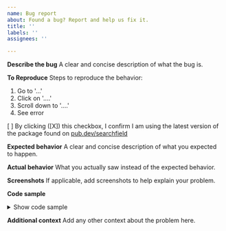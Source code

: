 ```yaml
---
name: Bug report
about: Found a bug? Report and help us fix it.
title: ''
labels: ''
assignees: ''

---
```


**Describe the bug**
A clear and concise description of what the bug is.

**To Reproduce**
Steps to reproduce the behavior:
1. Go to '...'
2. Click on '....'
3. Scroll down to '....'
4. See error

[ ] By clicking ([X]) this checkbox, I confirm I am using the latest version of the package found on [pub.dev/searchfield](https://pub.dev/packages/searchfield)

**Expected behavior**
A clear and concise description of what you expected to happen.

**Actual behavior**
What you actually saw instead of the expected behavior.

**Screenshots**
If applicable, add screenshots to help explain your problem.


**Code sample**
<details>
<summary>Show code sample</summary>

```dart  
Paste minimal and complete code sample here to investigate the issue. 
```
</details>

**Additional context**
Add any other context about the problem here.
